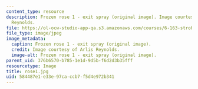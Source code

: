 ```yaml
---
content_type: resource
description: Frozen rose 1 - exit spray (original image). Image courtesy of Arlis
  Reynolds.
file: https://ol-ocw-studio-app-qa.s3.amazonaws.com/courses/6-163-strobe-project-laboratory-fall-2005/584487e1e33e97caccb7f5d4e972b341_rose1.jpg
file_type: image/jpeg
image_metadata:
  caption: Frozen rose 1 - exit spray (original image).
  credit: Image courtesy of Arlis Reynolds.
  image-alt: Frozen rose 1 - exit spray (original image).
parent_uid: 376b6570-b785-1e1d-9d5b-f6d2d3b35fff
resourcetype: Image
title: rose1.jpg
uid: 584487e1-e33e-97ca-ccb7-f5d4e972b341
---
```

